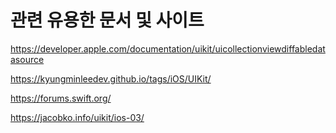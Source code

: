 # 관련 유용한 문서 및 사이트
https://developer.apple.com/documentation/uikit/uicollectionviewdiffabledatasource

https://kyungminleedev.github.io/tags/iOS/UIKit/

https://forums.swift.org/

https://jacobko.info/uikit/ios-03/
